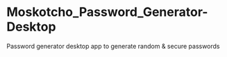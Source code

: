 # Moskotcho_Password_Generator-Desktop
Password generator desktop app to generate random &amp; secure passwords 
